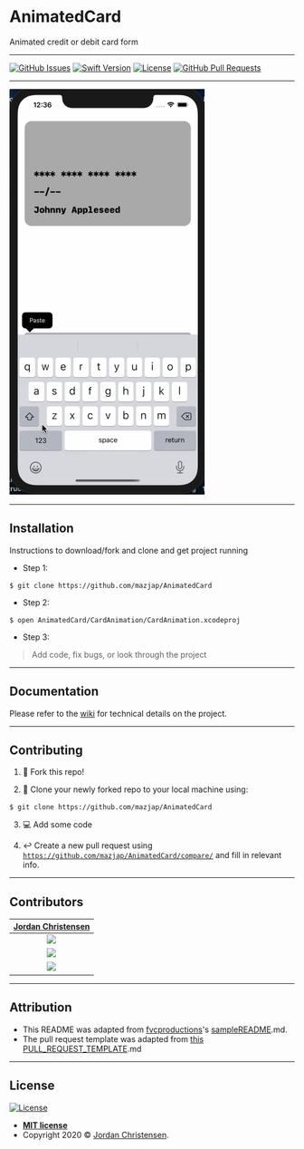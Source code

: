 # AnimatedCard

Animated credit or debit card form

---

[![GitHub Issues][issues-image]][issues-url]
[![Swift Version][swift-image]][swift-url]
[![License][license-image]][license-url]
[![GitHub Pull Requests][pr-image]][pr-url]

---

![In-Action GIF](src/gif-1.gif)

---

## Installation

Instructions to download/fork and clone and get project running

- Step 1:

```shell
$ git clone https://github.com/mazjap/AnimatedCard
```

- Step 2:

```shell
$ open AnimatedCard/CardAnimation/CardAnimation.xcodeproj
```

- Step 3:

> Add code, fix bugs, or look through the project

---

## Documentation

Please refer to the [wiki][wiki-url] for technical details on the project.

---

## Contributing

1. :fork_and_knife: Fork this repo!

2. :dancers: Clone your newly forked repo to your local machine using:
```shell
$ git clone https://github.com/mazjap/AnimatedCard
```
3. :computer: Add some code

4. :leftwards_arrow_with_hook: Create a new pull request using [`https://github.com/mazjap/AnimatedCard/compare/`](https://github.com/mazjap/AnimatedCard/compare/) and fill in relevant info.

---

## Contributors

| [Jordan Christensen](https://jordan-christensen.com/) |
| :---: |
| [<img src="https://avatars0.githubusercontent.com/u/24785257?s=460&v=4" width="300" />](https://github.com/mazjap) |
| [<img src="https://github.com/favicon.ico" width="25"> ](https://github.com/mazjap) |
| [<img src="https://static.licdn.com/sc/h/al2o9zrvru7aqj8e1x2rzsrca" width="25"> ](https://www.linkedin.com/in/jordan-a-christensen/) |

---

## Attribution

- This README was adapted from [fvcproductions](https://github.com/fvcproductions/)'s [sampleREADME](https://gist.github.com/fvcproductions/1bfc2d4aecb01a834b46).md.
- The pull request template was adapted from [this PULL_REQUEST_TEMPLATE](https://github.com/embeddedartistry/templates/blob/master/oss_docs/PULL_REQUEST_TEMPLATE.md).md

---

## License

[![License][license-image]][license-url]

- **[MIT license][license-url]**
- Copyright 2020 © [Jordan Christensen][website-url].

<!-- Project Images -->
[project-icon]: https://avatars2.githubusercontent.com/u/24785257?s=200

<!-- Badge Images -->
[issues-image]: https://img.shields.io/github/issues/mazjap/AnimatedCard "Issues"
[license-image]: https://img.shields.io/badge/License-MIT-blue "License"
[pr-image]: https://img.shields.io/github/issues-pr/mazjap/AnimatedCard "Pull Requests"
[swift-image]: https://img.shields.io/badge/Swift-5.2-green "Swift"

<!-- URL's -->
[no-link]: #
[issues-url]: ../../issues
[swift-url]: https://swift.org/
[license-url]: LICENSE
[pr-url]: ../../pulls
[wiki-url]: ../../wiki
[website-url]: https://jordan-christensen.com
